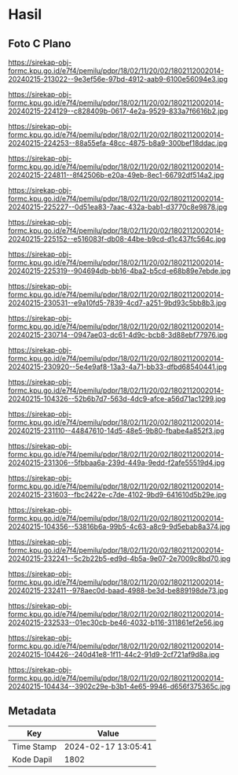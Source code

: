 # Hasil

## Foto C Plano

https://sirekap-obj-formc.kpu.go.id/e7f4/pemilu/pdpr/18/02/11/20/02/1802112002014-20240215-213022--9e3ef56e-97bd-4912-aab9-6100e56094e3.jpg

https://sirekap-obj-formc.kpu.go.id/e7f4/pemilu/pdpr/18/02/11/20/02/1802112002014-20240215-224129--c828409b-0617-4e2a-9529-833a7f6616b2.jpg

https://sirekap-obj-formc.kpu.go.id/e7f4/pemilu/pdpr/18/02/11/20/02/1802112002014-20240215-224253--88a55efa-48cc-4875-b8a9-300bef18ddac.jpg

https://sirekap-obj-formc.kpu.go.id/e7f4/pemilu/pdpr/18/02/11/20/02/1802112002014-20240215-224811--8f42506b-e20a-49eb-8ec1-66792df514a2.jpg

https://sirekap-obj-formc.kpu.go.id/e7f4/pemilu/pdpr/18/02/11/20/02/1802112002014-20240215-225227--0d51ea83-7aac-432a-bab1-d3770c8e9878.jpg

https://sirekap-obj-formc.kpu.go.id/e7f4/pemilu/pdpr/18/02/11/20/02/1802112002014-20240215-225152--e516083f-db08-44be-b9cd-d1c437fc564c.jpg

https://sirekap-obj-formc.kpu.go.id/e7f4/pemilu/pdpr/18/02/11/20/02/1802112002014-20240215-225319--904694db-bb16-4ba2-b5cd-e68b89e7ebde.jpg

https://sirekap-obj-formc.kpu.go.id/e7f4/pemilu/pdpr/18/02/11/20/02/1802112002014-20240215-230531--e9a10fd5-7839-4cd7-a251-9bd93c5bb8b3.jpg

https://sirekap-obj-formc.kpu.go.id/e7f4/pemilu/pdpr/18/02/11/20/02/1802112002014-20240215-230714--0947ae03-dc61-4d9c-bcb8-3d88ebf77976.jpg

https://sirekap-obj-formc.kpu.go.id/e7f4/pemilu/pdpr/18/02/11/20/02/1802112002014-20240215-230920--5e4e9af8-13a3-4a71-bb33-dfbd68540441.jpg

https://sirekap-obj-formc.kpu.go.id/e7f4/pemilu/pdpr/18/02/11/20/02/1802112002014-20240215-104326--52b6b7d7-563d-4dc9-afce-a56d71ac1299.jpg

https://sirekap-obj-formc.kpu.go.id/e7f4/pemilu/pdpr/18/02/11/20/02/1802112002014-20240215-231110--44847610-14d5-48e5-9b80-fbabe4a852f3.jpg

https://sirekap-obj-formc.kpu.go.id/e7f4/pemilu/pdpr/18/02/11/20/02/1802112002014-20240215-231306--5fbbaa6a-239d-449a-9edd-f2afe55519d4.jpg

https://sirekap-obj-formc.kpu.go.id/e7f4/pemilu/pdpr/18/02/11/20/02/1802112002014-20240215-231603--fbc2422e-c7de-4102-9bd9-641610d5b29e.jpg

https://sirekap-obj-formc.kpu.go.id/e7f4/pemilu/pdpr/18/02/11/20/02/1802112002014-20240215-104356--53816b6a-99b5-4c63-a8c9-9d5ebab8a374.jpg

https://sirekap-obj-formc.kpu.go.id/e7f4/pemilu/pdpr/18/02/11/20/02/1802112002014-20240215-232241--5c2b22b5-ed9d-4b5a-9e07-2e7009c8bd70.jpg

https://sirekap-obj-formc.kpu.go.id/e7f4/pemilu/pdpr/18/02/11/20/02/1802112002014-20240215-232411--978aec0d-baad-4988-be3d-be889198de73.jpg

https://sirekap-obj-formc.kpu.go.id/e7f4/pemilu/pdpr/18/02/11/20/02/1802112002014-20240215-232533--01ec30cb-be46-4032-b116-311861ef2e56.jpg

https://sirekap-obj-formc.kpu.go.id/e7f4/pemilu/pdpr/18/02/11/20/02/1802112002014-20240215-104426--240d41e8-1f11-44c2-91d9-2cf721af9d8a.jpg

https://sirekap-obj-formc.kpu.go.id/e7f4/pemilu/pdpr/18/02/11/20/02/1802112002014-20240215-104434--3902c29e-b3b1-4e65-9946-d656f375365c.jpg


## Metadata

| Key        | Value               |
| ---------- | ------------------- |
| Time Stamp | 2024-02-17 13:05:41 |
| Kode Dapil | 1802                |



